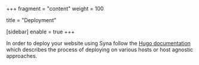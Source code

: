 +++
fragment = "content"
weight = 100

title = "Deployment"

[sidebar]
  enable = true
+++

In order to deploy your website using Syna follow the [Hugo documentation](https://gohugo.io/hosting-and-deployment/) which describes the process of deploying on various hosts or host agnostic approaches.
